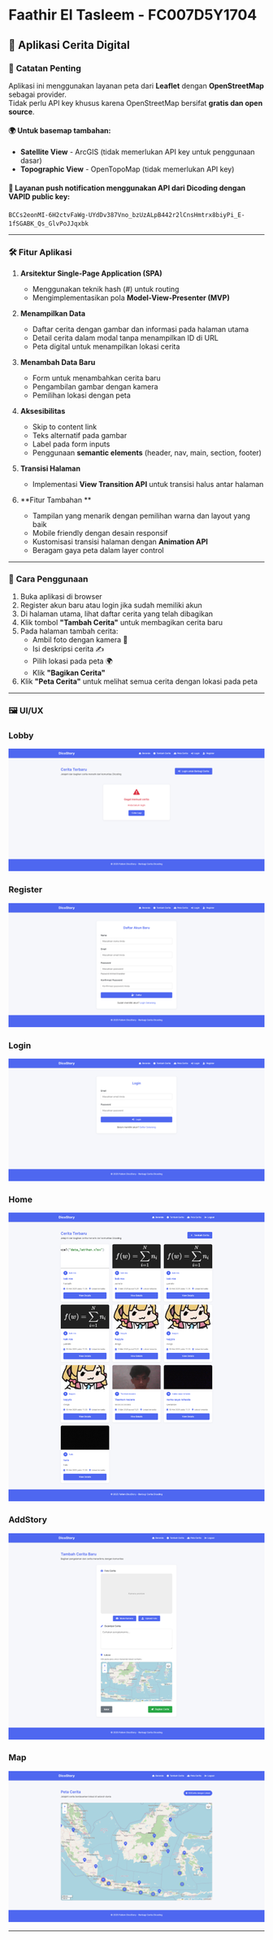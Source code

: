 # Faathir El Tasleem - FC007D5Y1704

## 🚀 Aplikasi Cerita Digital

### 📌 **Catatan Penting**
Aplikasi ini menggunakan layanan peta dari **Leaflet** dengan **OpenStreetMap** sebagai provider.  
Tidak perlu API key khusus karena OpenStreetMap bersifat **gratis dan open source**.

#### 🌍 Untuk basemap tambahan:
- **Satellite View** - ArcGIS (tidak memerlukan API key untuk penggunaan dasar)
- **Topographic View** - OpenTopoMap (tidak memerlukan API key)

#### 🔔 Layanan push notification menggunakan API dari Dicoding dengan VAPID public key:
`BCCs2eonMI-6H2ctvFaWg-UYdDv387Vno_bzUzALpB442r2lCnsHmtrx8biyPi_E-1fSGABK_Qs_GlvPoJJqxbk`

---

### 🛠 **Fitur Aplikasi**

1. **Arsitektur Single-Page Application (SPA)**
   - Menggunakan teknik hash (#) untuk routing
   - Mengimplementasikan pola **Model-View-Presenter (MVP)**

2. **Menampilkan Data**
   - Daftar cerita dengan gambar dan informasi pada halaman utama
   - Detail cerita dalam modal tanpa menampilkan ID di URL
   - Peta digital untuk menampilkan lokasi cerita

3. **Menambah Data Baru**
   - Form untuk menambahkan cerita baru
   - Pengambilan gambar dengan kamera
   - Pemilihan lokasi dengan peta

4. **Aksesibilitas**
   - Skip to content link
   - Teks alternatif pada gambar
   - Label pada form inputs
   - Penggunaan **semantic elements** (header, nav, main, section, footer)

5. **Transisi Halaman**
   - Implementasi **View Transition API** untuk transisi halus antar halaman

6. **Fitur Tambahan **
   - Tampilan yang menarik dengan pemilihan warna dan layout yang baik
   - Mobile friendly dengan desain responsif
   - Kustomisasi transisi halaman dengan **Animation API**
   - Beragam gaya peta dalam layer control

---

### 📝 **Cara Penggunaan**

1. Buka aplikasi di browser
2. Register akun baru atau login jika sudah memiliki akun
3. Di halaman utama, lihat daftar cerita yang telah dibagikan
4. Klik tombol **"Tambah Cerita"** untuk membagikan cerita baru
5. Pada halaman tambah cerita:
   - Ambil foto dengan kamera 📸
   - Isi deskripsi cerita ✍️
   - Pilih lokasi pada peta 🌍
   - Klik **"Bagikan Cerita"**
6. Klik **"Peta Cerita"** untuk melihat semua cerita dengan lokasi pada peta

---

### 🖼 **UI/UX**

### **Lobby**
![UI/UX](./src/public/images/Lobby.png)

### **Register**
![UI/UX](./src/public/images/Register.png)

### **Login**
![UI/UX](./src/public/images/Login.png)

### **Home**
![UI/UX](./src/public/images/Home.png)

### **AddStory**
![UI/UX](./src/public/images/AddStory.png)

###  **Map**
![UI/UX](./src/public/images/Map.png)

---
